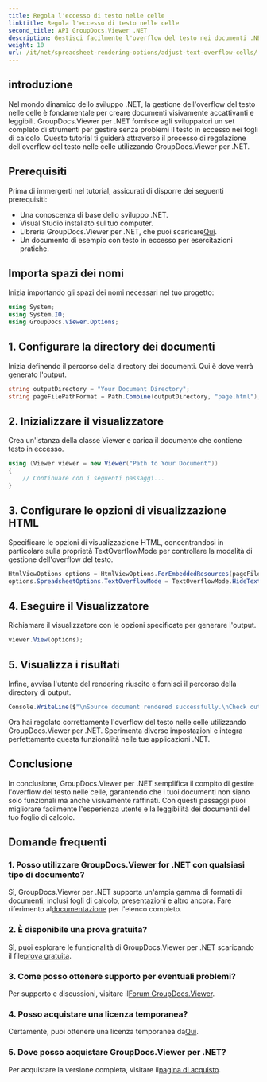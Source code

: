 ```yaml
---
title: Regola l'eccesso di testo nelle celle
linktitle: Regola l'eccesso di testo nelle celle
second_title: API GroupDocs.Viewer .NET
description: Gestisci facilmente l'overflow del testo nei documenti .NET con GroupDocs.Viewer. Migliora la leggibilità e l'esperienza dell'utente. Scarica la prova gratis adesso.
weight: 10
url: /it/net/spreadsheet-rendering-options/adjust-text-overflow-cells/
---
```

## introduzione
Nel mondo dinamico dello sviluppo .NET, la gestione dell'overflow del testo nelle celle è fondamentale per creare documenti visivamente accattivanti e leggibili. GroupDocs.Viewer per .NET fornisce agli sviluppatori un set completo di strumenti per gestire senza problemi il testo in eccesso nei fogli di calcolo. Questo tutorial ti guiderà attraverso il processo di regolazione dell'overflow del testo nelle celle utilizzando GroupDocs.Viewer per .NET.
## Prerequisiti
Prima di immergerti nel tutorial, assicurati di disporre dei seguenti prerequisiti:
- Una conoscenza di base dello sviluppo .NET.
- Visual Studio installato sul tuo computer.
- Libreria GroupDocs.Viewer per .NET, che puoi scaricare[Qui](https://releases.groupdocs.com/viewer/net/).
- Un documento di esempio con testo in eccesso per esercitazioni pratiche.
## Importa spazi dei nomi
Inizia importando gli spazi dei nomi necessari nel tuo progetto:
```csharp
using System;
using System.IO;
using GroupDocs.Viewer.Options;
```
## 1. Configurare la directory dei documenti
Inizia definendo il percorso della directory dei documenti. Qui è dove verrà generato l'output.
```csharp
string outputDirectory = "Your Document Directory";
string pageFilePathFormat = Path.Combine(outputDirectory, "page.html");
```
## 2. Inizializzare il visualizzatore
Crea un'istanza della classe Viewer e carica il documento che contiene testo in eccesso.
```csharp
using (Viewer viewer = new Viewer("Path to Your Document"))
{
    // Continuare con i seguenti passaggi...
}
```
## 3. Configurare le opzioni di visualizzazione HTML
Specificare le opzioni di visualizzazione HTML, concentrandosi in particolare sulla proprietà TextOverflowMode per controllare la modalità di gestione dell'overflow del testo.
```csharp
HtmlViewOptions options = HtmlViewOptions.ForEmbeddedResources(pageFilePathFormat);
options.SpreadsheetOptions.TextOverflowMode = TextOverflowMode.HideText;
```
## 4. Eseguire il Visualizzatore
Richiamare il visualizzatore con le opzioni specificate per generare l'output.
```csharp
viewer.View(options);
```
## 5. Visualizza i risultati
Infine, avvisa l'utente del rendering riuscito e fornisci il percorso della directory di output.
```csharp
Console.WriteLine($"\nSource document rendered successfully.\nCheck output in {outputDirectory}.");
```
Ora hai regolato correttamente l'overflow del testo nelle celle utilizzando GroupDocs.Viewer per .NET. Sperimenta diverse impostazioni e integra perfettamente questa funzionalità nelle tue applicazioni .NET.
## Conclusione
In conclusione, GroupDocs.Viewer per .NET semplifica il compito di gestire l'overflow del testo nelle celle, garantendo che i tuoi documenti non siano solo funzionali ma anche visivamente raffinati. Con questi passaggi puoi migliorare facilmente l'esperienza utente e la leggibilità dei documenti del tuo foglio di calcolo.
## Domande frequenti
### 1. Posso utilizzare GroupDocs.Viewer for .NET con qualsiasi tipo di documento?
 Sì, GroupDocs.Viewer per .NET supporta un'ampia gamma di formati di documenti, inclusi fogli di calcolo, presentazioni e altro ancora. Fare riferimento al[documentazione](https://tutorials.groupdocs.com/viewer/net/) per l'elenco completo.
### 2. È disponibile una prova gratuita?
 Sì, puoi esplorare le funzionalità di GroupDocs.Viewer per .NET scaricando il file[prova gratuita](https://releases.groupdocs.com/).
### 3. Come posso ottenere supporto per eventuali problemi?
 Per supporto e discussioni, visitare il[Forum GroupDocs.Viewer](https://forum.groupdocs.com/c/viewer/9).
### 4. Posso acquistare una licenza temporanea?
 Certamente, puoi ottenere una licenza temporanea da[Qui](https://purchase.groupdocs.com/temporary-license/).
### 5. Dove posso acquistare GroupDocs.Viewer per .NET?
 Per acquistare la versione completa, visitare il[pagina di acquisto](https://purchase.groupdocs.com/buy).